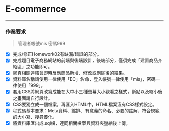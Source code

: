 # E-commernce
---
### 作業要求

> 管理者帳號mis 密碼999

- [x] 完成/修正Homework02有缺漏/錯誤的部分。 
- [x] 完成題目電子商務網站的前端與後端設計，後端部分，僅須完成「建置商品介紹區」之功能即可。
- [x] 網頁相關連結會即時反應商品新增、修改或刪除後的結果。
- [x] 資料庫名稱請使用一律使用「EC」名命，登入帳號一律使用「mis」，密碼一律使用「999」。 
- [x] 套用CSS將網頁改寫成能在大中小三種螢幕大小觀看之樣式，斷點以及縮小後之畫面請自行設計。 
- [x] CSS要獨立成一個檔案，再匯入HTML中，HTML檔案沒有CSS樣式設定。 
- [x] 程式碼基本要求：Meta資料、縮排、有意義的命名、必要的註解、符合規範的大小寫、搜尋優化。 
- [x] 將資料庫匯出成.sql檔，連同相關檔案與資料夾壓縮後上傳。
